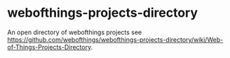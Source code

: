 webofthings-projects-directory
==============================

An open directory of webofthings projects see https://github.com/webofthings/webofthings-projects-directory/wiki/Web-of-Things-Projects-Directory.